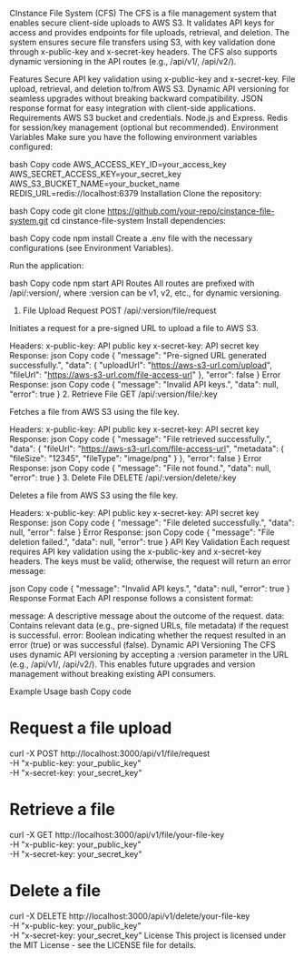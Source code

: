 CInstance File System (CFS)
The CFS is a file management system that enables secure client-side uploads to AWS S3. It validates API keys for access and provides endpoints for file uploads, retrieval, and deletion. The system ensures secure file transfers using S3, with key validation done through x-public-key and x-secret-key headers. The CFS also supports dynamic versioning in the API routes (e.g., /api/v1/, /api/v2/).

Features
Secure API key validation using x-public-key and x-secret-key.
File upload, retrieval, and deletion to/from AWS S3.
Dynamic API versioning for seamless upgrades without breaking backward compatibility.
JSON response format for easy integration with client-side applications.
Requirements
AWS S3 bucket and credentials.
Node.js and Express.
Redis for session/key management (optional but recommended).
Environment Variables
Make sure you have the following environment variables configured:

bash
Copy code
AWS_ACCESS_KEY_ID=your_access_key
AWS_SECRET_ACCESS_KEY=your_secret_key
AWS_S3_BUCKET_NAME=your_bucket_name
REDIS_URL=redis://localhost:6379
Installation
Clone the repository:

bash
Copy code
git clone https://github.com/your-repo/cinstance-file-system.git
cd cinstance-file-system
Install dependencies:

bash
Copy code
npm install
Create a .env file with the necessary configurations (see Environment Variables).

Run the application:

bash
Copy code
npm start
API Routes
All routes are prefixed with /api/:version/, where :version can be v1, v2, etc., for dynamic versioning.

1. File Upload Request
POST /api/:version/file/request

Initiates a request for a pre-signed URL to upload a file to AWS S3.

Headers:
x-public-key: API public key
x-secret-key: API secret key
Response:
json
Copy code
{
  "message": "Pre-signed URL generated successfully.",
  "data": {
    "uploadUrl": "https://aws-s3-url.com/upload",
    "fileUrl": "https://aws-s3-url.com/file-access-url"
  },
  "error": false
}
Error Response:
json
Copy code
{
  "message": "Invalid API keys.",
  "data": null,
  "error": true
}
2. Retrieve File
GET /api/:version/file/:key

Fetches a file from AWS S3 using the file key.

Headers:
x-public-key: API public key
x-secret-key: API secret key
Response:
json
Copy code
{
  "message": "File retrieved successfully.",
  "data": {
    "fileUrl": "https://aws-s3-url.com/file-access-url",
    "metadata": {
      "fileSize": "12345",
      "fileType": "image/png"
    }
  },
  "error": false
}
Error Response:
json
Copy code
{
  "message": "File not found.",
  "data": null,
  "error": true
}
3. Delete File
DELETE /api/:version/delete/:key

Deletes a file from AWS S3 using the file key.

Headers:
x-public-key: API public key
x-secret-key: API secret key
Response:
json
Copy code
{
  "message": "File deleted successfully.",
  "data": null,
  "error": false
}
Error Response:
json
Copy code
{
  "message": "File deletion failed.",
  "data": null,
  "error": true
}
API Key Validation
Each request requires API key validation using the x-public-key and x-secret-key headers. The keys must be valid; otherwise, the request will return an error message:

json
Copy code
{
  "message": "Invalid API keys.",
  "data": null,
  "error": true
}
Response Format
Each API response follows a consistent format:

message: A descriptive message about the outcome of the request.
data: Contains relevant data (e.g., pre-signed URLs, file metadata) if the request is successful.
error: Boolean indicating whether the request resulted in an error (true) or was successful (false).
Dynamic API Versioning
The CFS uses dynamic API versioning by accepting a :version parameter in the URL (e.g., /api/v1/, /api/v2/). This enables future upgrades and version management without breaking existing API consumers.

Example Usage
bash
Copy code
# Request a file upload
curl -X POST http://localhost:3000/api/v1/file/request \
  -H "x-public-key: your_public_key" \
  -H "x-secret-key: your_secret_key"

# Retrieve a file
curl -X GET http://localhost:3000/api/v1/file/your-file-key \
  -H "x-public-key: your_public_key" \
  -H "x-secret-key: your_secret_key"

# Delete a file
curl -X DELETE http://localhost:3000/api/v1/delete/your-file-key \
  -H "x-public-key: your_public_key" \
  -H "x-secret-key: your_secret_key"
License
This project is licensed under the MIT License - see the LICENSE file for details.


